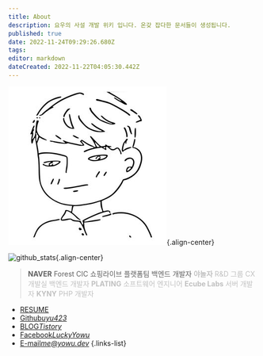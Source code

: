 ```yaml
---
title: About
description: 요우의 사설 개발 위키 입니다. 온갖 잡다한 문서들이 생성됩니다.
published: true
date: 2022-11-24T09:29:26.680Z
tags: 
editor: markdown
dateCreated: 2022-11-22T04:05:30.442Z
---
```


![yowu-white-trans.png](/yowu-white-trans.png){.align-center}


![github_stats](https://github-readme-stats.vercel.app/api?username=uyu423&show_icons=true&count_private=true){.align-center}

> **NAVER** Forest CIC 쇼핑라이브 플랫폼팀 백엔드 개발자
> <span style="color:silver;">**야놀자** R&D 그룹 CX 개발실 백엔드 개발자
> <span style="color:silver;">**PLATING** 소프트웨어 엔지니어
> <span style="color:silver;">**Ecube Labs** 서버 개발자
> <span style="color:silver;">**KYNY** PHP 개발자

- [RESUME](https://resume.yowu.dev)
- [Github*uyu423*](https://github.com/uyu423)
- [BLOG*Tistory*](https://luckyyowu.tistory.com)
- [Facebook*LuckyYowu*](https://facebook.com/luckyyowu)
- [E-mail*me@yowu.dev*](mailto:me@yowu.dev)
{.links-list}